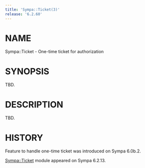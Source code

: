 ```yaml
---
title: 'Sympa::Ticket(3)'
release: '6.2.60'
---
```


# NAME

Sympa::Ticket - One-time ticket for authorization

# SYNOPSIS

TBD.

# DESCRIPTION

TBD.

# HISTORY

Feature to handle one-time ticket was introduced on Sympa 6.0b.2.

[Sympa::Ticket](./Sympa-Ticket.3.md) module appeared on Sympa 6.2.13.
